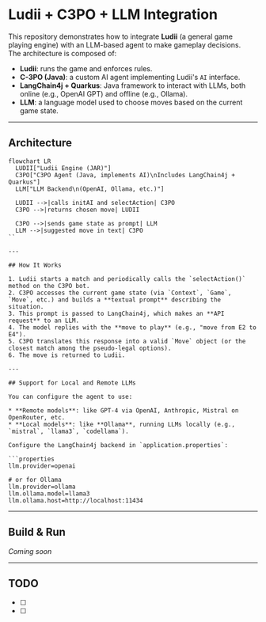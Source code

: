 # Ludii + C3PO + LLM Integration

This repository demonstrates how to integrate **Ludii** (a general game playing engine) with an LLM-based agent to make gameplay decisions.  
The architecture is composed of:

- **Ludii**: runs the game and enforces rules.
- **C-3PO (Java)**: a custom AI agent implementing Ludii's `AI` interface.
- **LangChain4j + Quarkus**: Java framework to interact with LLMs, both online (e.g., OpenAI GPT) and offline (e.g., Ollama).
- **LLM**: a language model used to choose moves based on the current game state.

---

## Architecture

```mermaid
flowchart LR
  LUDII["Ludii Engine (JAR)"]
  C3PO["C3PO Agent (Java, implements AI)\nIncludes LangChain4j + Quarkus"]
  LLM["LLM Backend\n(OpenAI, Ollama, etc.)"]

  LUDII -->|calls initAI and selectAction| C3PO
  C3PO -->|returns chosen move| LUDII

  C3PO -->|sends game state as prompt| LLM
  LLM -->|suggested move in text| C3PO
``

---

## How It Works

1. Ludii starts a match and periodically calls the `selectAction()` method on the C3PO bot.
2. C3PO accesses the current game state (via `Context`, `Game`, `Move`, etc.) and builds a **textual prompt** describing the situation.
3. This prompt is passed to LangChain4j, which makes an **API request** to an LLM.
4. The model replies with the **move to play** (e.g., "move from E2 to E4").
5. C3PO translates this response into a valid `Move` object (or the closest match among the pseudo-legal options).
6. The move is returned to Ludii.

---

## Support for Local and Remote LLMs

You can configure the agent to use:

* **Remote models**: like GPT-4 via OpenAI, Anthropic, Mistral on OpenRouter, etc.
* **Local models**: like **Ollama**, running LLMs locally (e.g., `mistral`, `llama3`, `codellama`).

Configure the LangChain4j backend in `application.properties`:

```properties
llm.provider=openai

# or for Ollama
llm.provider=ollama
llm.ollama.model=llama3
llm.ollama.host=http://localhost:11434
```

---

## Build & Run

_Coming soon_

---

## TODO

- [ ] 
- [ ] 
